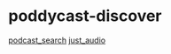 # poddycast-discover

[podcast_search](https://pub.dev/packages/podcast_search)
[just_audio](https://pub.dev/packages/just_audio)
